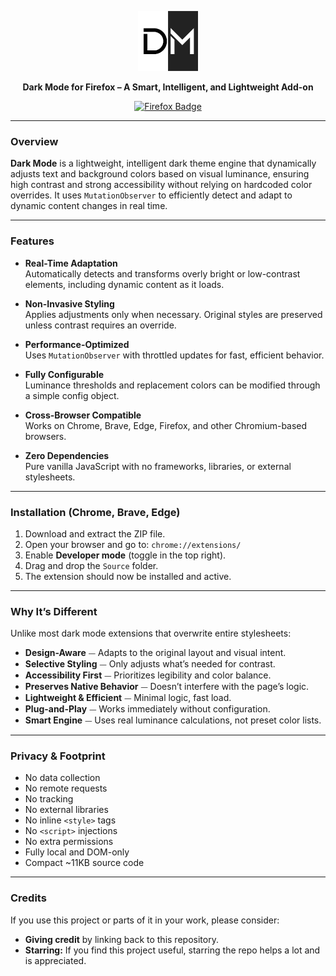 <p align="center">
  <a href="https://addons.mozilla.org/en-US/firefox/addon/sil-dark-mode/">
    <img 
      alt="Dark Mode Icon"
      src="Source/Icons/icon96.png"
    />
  </a>
</p>

<p align="center">
  <strong>
    Dark Mode for Firefox – A Smart, Intelligent, and Lightweight Add-on
  </strong>
</p>

<p align="center">
  <a href="https://addons.mozilla.org/en-US/firefox/addon/sil-dark-mode/">
    <img 
      alt="Firefox Badge" 
      src="https://img.shields.io/badge/Firefox-%231c1c1c?style=for-the-badge&logo=firefoxbrowser&logoColor=%23ffffff&logoSize=auto"
    />
  </a>
</p>


---

### Overview

**Dark Mode** is a lightweight, intelligent dark theme engine that dynamically adjusts text and background colors based on visual luminance, ensuring high contrast and strong accessibility without relying on hardcoded color overrides. It uses `MutationObserver` to efficiently detect and adapt to dynamic content changes in real time.

---

### Features

- **Real-Time Adaptation**  
  Automatically detects and transforms overly bright or low-contrast elements, including dynamic content as it loads.

- **Non-Invasive Styling**  
  Applies adjustments only when necessary. Original styles are preserved unless contrast requires an override.

- **Performance-Optimized**  
  Uses `MutationObserver` with throttled updates for fast, efficient behavior.

- **Fully Configurable**  
  Luminance thresholds and replacement colors can be modified through a simple config object.

- **Cross-Browser Compatible**  
  Works on Chrome, Brave, Edge, Firefox, and other Chromium-based browsers.

- **Zero Dependencies**  
  Pure vanilla JavaScript with no frameworks, libraries, or external stylesheets.

---

### Installation (Chrome, Brave, Edge)

1. Download and extract the ZIP file.
2. Open your browser and go to: `chrome://extensions/`
3. Enable **Developer mode** (toggle in the top right).
4. Drag and drop the `Source` folder.
5. The extension should now be installed and active.

---

### Why It’s Different

Unlike most dark mode extensions that overwrite entire stylesheets:

- **Design-Aware** ⏤ Adapts to the original layout and visual intent. 
- **Selective Styling** ⏤ Only adjusts what’s needed for contrast. 
- **Accessibility First** ⏤ Prioritizes legibility and color balance. 
- **Preserves Native Behavior** ⏤ Doesn’t interfere with the page’s logic. 
- **Lightweight & Efficient** ⏤ Minimal logic, fast load.
- **Plug-and-Play** ⏤ Works immediately without configuration.
- **Smart Engine** ⏤ Uses real luminance calculations, not preset color lists.

---

### Privacy & Footprint

- No data collection
- No remote requests
- No tracking
- No external libraries
- No inline `<style>` tags
- No `<script>` injections
- No extra permissions
- Fully local and DOM-only
- Compact ~11KB source code

---

### Credits

If you use this project or parts of it in your work, please consider:

- **Giving credit** by linking back to this repository.
- **Starring:** If you find this project useful, starring the repo helps a lot and is appreciated.
